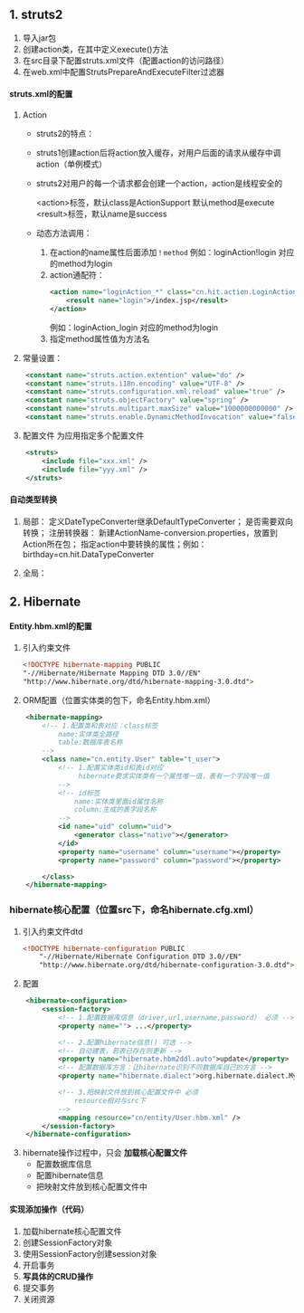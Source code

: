 ## 1. struts2
1. 导入jar包
2. 创建action类，在其中定义execute()方法
3. 在src目录下配置struts.xml文件（配置action的访问路径）
4. 在web.xml中配置StrutsPrepareAndExecuteFilter过滤器

#### struts.xml的配置

1. Action 
    + struts2的特点：
    + struts1创建action后将action放入缓存，对用户后面的请求从缓存中调action（单例模式）
    + struts2对用户的每一个请求都会创建一个action，action是线程安全的
       
        &lt;action>标签，默认class是ActionSupport
                    默认method是execute
        &lt;result>标签，默认name是success

    + 动态方法调用：
        1. 在action的name属性后面添加`！method`
            例如：loginAction!login 对应的method为login
        2. action通配符：
            ```xml
            <action name="loginAction_*" class="cn.hit.action.LoginAction" method="{1}">            
                <result name="login">/index.jsp</result>
            </action>
            ```
            例如：loginAction_login 对应的method为login
        3. 指定method属性值为方法名

2. 常量设置：
```xml
    <constant name="struts.action.extention" value="do" />
    <constant name="struts.i18n.encoding" value="UTF-8" />
    <constant name="struts.configuration.xml.reload" value="true" />  
    <constant name="struts.objectFactory" value="spring" /> 
    <constant name="struts.multipart.maxSize" value="1000000000000" />
    <constant name="struts.enable.DynamicMethodInvocation" value="false" /> 
```

3. 配置文件 为应用指定多个配置文件
```xml
    <struts>
        <include file="xxx.xml" />
        <include file="yyy.xml" />
    </struts>
```

#### 自动类型转换
1. 局部：
    定义DateTypeConverter继承DefaultTypeConverter；
    是否需要双向转换；
    注册转换器：
        新建ActionName-conversion.properties，放置到Action所在包；
        指定action中要转换的属性；例如：birthday=cn.hit.DataTypeConverter

2. 全局：


## 2. Hibernate

#### Entity.hbm.xml的配置

1. 引入约束文件
    ```xml
    <!DOCTYPE hibernate-mapping PUBLIC
    "-//Hibernate/Hibernate Mapping DTD 3.0//EN"
    "http://www.hibernate.org/dtd/hibernate-mapping-3.0.dtd">
    ```
2. ORM配置（位置实体类的包下，命名Entity.hbm.xml）
```xml
    <hibernate-mapping>
        <!-- 1.配置类和表对应：class标签
            name:实体类全路径
            table:数据库表名称
        -->
        <class name="cn.entity.User" table="t_user">
            <!-- 1.配置实体类id和表id对应
                 hibernate要求实体类有一个属性唯一值，表有一个字段唯一值
            -->
            <!-- id标签
                name:实体类里面id属性名称
                column:生成的表字段名称
            -->
            <id name="uid" column="uid">
                <generator class="native"></generator>
            </id>
            <property name="username" column="username"></property>
            <property name="password" column="password"></property>

        </class>
    </hibernate-mapping> 
```

### hibernate核心配置（位置src下，命名hibernate.cfg.xml）
1. 引入约束文件dtd
    ```xml
    <!DOCTYPE hibernate-configuration PUBLIC
        "-//Hibernate/Hibernate Configuration DTD 3.0//EN"
        "http://www.hibernate.org/dtd/hibernate-configuration-3.0.dtd">
    ```
2. 配置
```xml
    <hibernate-configuration>
        <session-factory>
            <!-- 1.配置数据库信息（driver,url,username,password） 必须 -->
            <property name=""> ...</property>

            <!-- 2.配置hibernate信息() 可选 -->
            <!-- 自动建表，若表已存在则更新 -->
            <property name="hibernate.hbm2ddl.auto">update</property>
            <!-- 配置数据库方言：让hibernate识别不同数据库自己的方言 -->
            <property name="hibernate.dialect">org.hibernate.dialect.MySQLDialect</property>

            <!-- 3.把映射文件放到核心配置文件中 必须 
                resource相对与src下
            -->
            <mapping resource="cn/entity/User.hbm.xml" />
        </session-factory>
    </hibernate-configuration>
```
3. hibernate操作过程中，只会 **加载核心配置文件**
    + 配置数据库信息
    + 配置hibernate信息
    + 把映射文件放到核心配置文件中
    
#### 实现添加操作（代码）

1. 加载hibernate核心配置文件
2. 创建SessionFactory对象
3. 使用SessionFactory创建session对象
4. 开启事务
5.  **写具体的CRUD操作**
6. 提交事务
7. 关闭资源